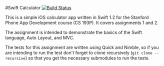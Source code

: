 #Swift Calculator
[![Build Status](https://travis-ci.org/zxaos/swift-calc.svg?branch=master)](https://travis-ci.org/zxaos/swift-calc)

This is a simple iOS calculator app written in Swift 1.2 for the Stanford Phone App Development course (CS 193P). It covers assignments 1 and 2.

The assignment is intended to demonstrate the basics of the Swift language, Auto Layout, and MVC.

The tests for this assignment are written using Quick and Nimble, so if you are intending to run the test don't forget to clone recursively (`git clone --recursive`) so that you get the necessary submodules to run the tests.
